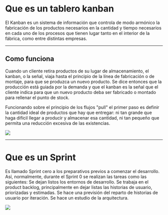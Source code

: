 # Que es un tablero kanban

El Kanban es un sistema de información que controla de modo armónico la fabricación de los productos necesarios en la cantidad y tiempo necesarios en cada uno de los procesos que tienen lugar tanto en el interior de la fábrica, como entre distintas empresas.
***
## Como funciona

Cuando un cliente retira productos de su lugar de almacenamiento, el kanban, o la señal, viaja hasta el principio de la línea de fabricación o de montaje, para que se produzca un nuevo producto. Se dice entonces que la producción está guiada por la demanda y que el kanban es la señal que el cliente indica para que un nuevo producto deba ser fabricado o montado para rellenar el punto de stock.

Funcionando sobre el principio de los flujos "pull" el primer paso es definir la cantidad ideal de productos que hay que entregar: ni tan grande que haga difícil llegar a producir y almacenar esa cantidad, ni tan pequeño que permita una reducción excesiva de las existencias.

![](https://upload.wikimedia.org/wikipedia/commons/thumb/b/bd/Kanban_esp.png/600px-Kanban_esp.png)
***

# Que es un Sprint

Es llamado Sprint cero a los preparativos previos a comenzar el desarrollo. Así, normalmente, durante el Sprint 0 se realizan las tareas como las siguientes:
Se dejan listos los entornos de desarrollo.
Se trabaja en el product backlog, principalmente en dejar listas las historias de usuario, priorizadas y estimadas.
Se hace una previsión del reparto de historias de usuario por iteración.
Se hace un estudio de la arquitectura.

![](https://www.capgemini.com/sites/default/files/technology-blog/files/2011/05/Grafx-Scrum-Sprint.png)
